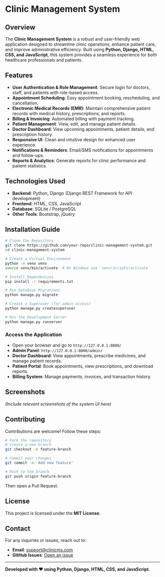 # Clinic Management System

## Overview
The **Clinic Management System** is a robust and user-friendly web application designed to streamline clinic operations, enhance patient care, and improve administrative efficiency. Built using **Python, Django, HTML, CSS, and JavaScript**, this system provides a seamless experience for both healthcare professionals and patients.

## Features
- **User Authentication & Role Management**: Secure login for doctors, staff, and patients with role-based access.
- **Appointment Scheduling**: Easy appointment booking, rescheduling, and cancellation.
- **Electronic Medical Records (EMR)**: Maintain comprehensive patient records with medical history, prescriptions, and reports.
- **Billing & Invoicing**: Automated billing with payment tracking.
- **Patient Management**: View, edit, and manage patient details.
- **Doctor Dashboard**: View upcoming appointments, patient details, and prescription history.
- **Responsive UI**: Clean and intuitive design for enhanced user experience.
- **Notifications & Reminders**: Email/SMS notifications for appointments and follow-ups.
- **Reports & Analytics**: Generate reports for clinic performance and patient statistics.

## Technologies Used
- **Backend**: Python, Django (Django REST Framework for API development)
- **Frontend**: HTML, CSS, JavaScript
- **Database**: SQLite / PostgreSQL
- **Other Tools**: Bootstrap, jQuery

## Installation Guide
```bash
# Clone the Repository
git clone https://github.com/your-repo/clinic-management-system.git
cd clinic-management-system

# Create a Virtual Environment
python -m venv venv
source venv/bin/activate  # On Windows use `venv\Scripts\activate`

# Install Dependencies
pip install -r requirements.txt

# Run Database Migrations
python manage.py migrate

# Create a Superuser (for admin access)
python manage.py createsuperuser

# Run the Development Server
python manage.py runserver
```

### Access the Application
- Open your browser and go to `http://127.0.0.1:8000/`
- **Admin Panel**: `http://127.0.0.1:8000/admin/`
- **Doctor Dashboard**: View appointments, prescribe medicines, and manage patient records.
- **Patient Portal**: Book appointments, view prescriptions, and download reports.
- **Billing System**: Manage payments, invoices, and transaction history.

## Screenshots
*(Include relevant screenshots of the system UI here)*

## Contributing
Contributions are welcome! Follow these steps:
```bash
# Fork the repository
# Create a new branch
git checkout -b feature-branch

# Commit your changes
git commit -m 'Add new feature'

# Push to the branch
git push origin feature-branch
```
Then open a Pull Request.

## License
This project is licensed under the **MIT License**.

## Contact
For any inquiries or issues, reach out to:
- **Email**: support@clinicms.com
- **GitHub Issues**: [Open an issue](https://github.com/your-repo/clinic-management-system/issues)

---
**Developed with ❤️ using Python, Django, HTML, CSS, and JavaScript.**

